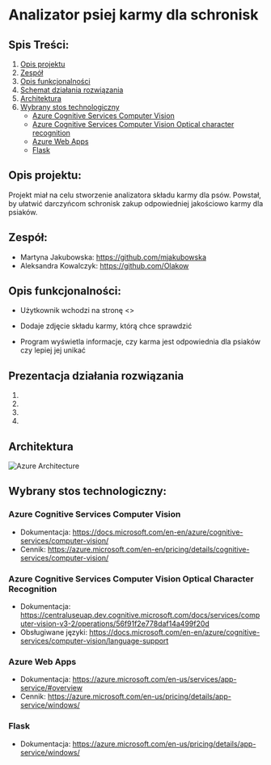 # Analizator psiej karmy dla schronisk

## Spis Treści:

1. [Opis projektu](#opis-projektu)
2. [Zespół](#zespół)
3. [Opis funkcjonalności](#opis-funkcjonalności)
4. [Schemat działania rozwiązania](#prezentacja-działania-rozwiązania)
4. [Architektura](#architektura)
5. [Wybrany stos technologiczny](#wybrany-stos-technologiczny)
   * [Azure Cognitive Services Computer Vision](#azure-cognitive-services-computer-vision)
   * [Azure Cognitive Services Computer Vision Optical character recognition](#azure-cognitive-services-computer-vision-optical-character-recognition)
   * [Azure Web Apps](#azure-web-apps)
   * [Flask](#flask)


## Opis projektu: 

Projekt miał na celu stworzenie analizatora składu karmy dla psów. Powstał, by ułatwić darczyńcom schronisk zakup odpowiedniej jakościowo karmy dla psiaków.
  

## Zespół:

* Martyna Jakubowska: https://github.com/mjakubowska
* Aleksandra Kowalczyk: https://github.com/Olakow

## Opis funkcjonalności: 

* Użytkownik wchodzi na stronę <<ta strona>>

* Dodaje zdjęcie składu karmy, którą chce sprawdzić
	
* Program wyświetla informacje, czy karma jest odpowiednia dla psiaków czy lepiej jej unikać


## Prezentacja działania rozwiązania

1.
	
2.
	
3.
	
4.

	
	
## Architektura

![Azure Architecture](images/architecture.png)


## Wybrany stos technologiczny:


### Azure Cognitive Services Computer Vision 


 * Dokumentacja: https://docs.microsoft.com/en-en/azure/cognitive-services/computer-vision/
 * Cennik: https://azure.microsoft.com/en-en/pricing/details/cognitive-services/computer-vision/

### Azure Cognitive Services Computer Vision Optical Character Recognition

	
 * Dokumentacja: https://centraluseuap.dev.cognitive.microsoft.com/docs/services/computer-vision-v3-2/operations/56f91f2e778daf14a499f20d
 * Obsługiwane języki: https://docs.microsoft.com/en-en/azure/cognitive-services/computer-vision/language-support
	
### Azure Web Apps


 * Dokumentacja: https://azure.microsoft.com/en-us/services/app-service/#overview
 * Cennik: https://azure.microsoft.com/en-us/pricing/details/app-service/windows/

### Flask

 * Dokumentacja: https://azure.microsoft.com/en-us/pricing/details/app-service/windows/
 
